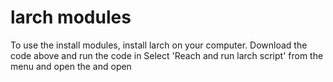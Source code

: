 
# larch modules

To use the install modules, install larch on your computer.
Download the code above and run the code in
Select 'Reach and run larch script' from the menu and open the 
and open 

